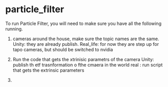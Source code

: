 # particle_filter

To run Particle Filter, you will need to make sure you have all the following running.
1) cameras around the house, make sure the topic names are the same.
  Unity: they are already publish.
  Real_life: for now they are step up for tapo cameras, but should be switched to nvidia

2) Run the code that gets the xtrinisic parametrs of the camera
     Unity: publish th etf trasnformation o fthe cmaera in the world
     real : run script that gets the extrinsic parameters

3) 
